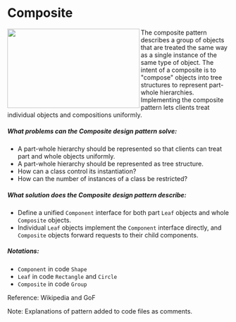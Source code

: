 # Composite

<img align="left" width="300" height="180" src="https://raw.githubusercontent.com/hamuryen/DesignPatterns/master/src/composite/uml.png">
The composite pattern describes a group of objects that are treated the same way as a single instance of the same type of object. The intent of a composite is to "compose" objects into tree structures to represent part-whole hierarchies. Implementing the composite pattern lets clients treat individual objects and compositions uniformly.

##### What problems can the Composite design pattern solve:
- A part-whole hierarchy should be represented so that clients can treat part and whole objects uniformly.
- A part-whole hierarchy should be represented as tree structure.
- How can a class control its instantiation?
- How can the number of instances of a class be restricted?

##### What solution does the Composite design pattern describe: 
- Define a unified `Component` interface for both part `Leaf` objects and whole `Composite` objects.
- Individual `Leaf` objects implement the `Component` interface directly, and `Composite` objects forward requests to their child components.

##### Notations: 
- `Component` in code `Shape`
- `Leaf` 		in code `Rectangle` and `Circle`
- `Composite` in code `Group`

Reference: Wikipedia and GoF

Note: Explanations of pattern added to code files as comments.